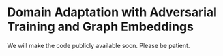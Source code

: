# Domain Adaptation with Adversarial Training and Graph Embeddings


We will make the code publicly available soon. Please be patient.
